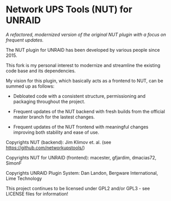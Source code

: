 Network UPS Tools (NUT) for UNRAID
================
_A refactored, modernized version of the original NUT plugin with a focus on frequent updates._

The NUT plugin for UNRAID has been developed by various people since 2015.

This fork is my personal interest to modernize and streamline the existing code base and its dependencies.

My vision for this plugin, which basically acts as a frontend to NUT, can be summed up as follows:

* Debloated code with a consistent structure, permissioning and packaging throughout the project.

* Frequent updates of the NUT backend with fresh builds from the official master branch for the lastest changes.

* Frequent updates of the NUT frontend with meaningful changes improving both stability and ease of use.

Copyrights NUT (backend): Jim Klimov et. al. (see https://github.com/networkupstools/)

Copyrights NUT for UNRAID (frontend): macester, gfjardim, dmacias72, SimonF

Copyrights UNRAID Plugin System: Dan Landon, Bergware International, Lime Technology 

This project continues to be licensed under GPL2 and/or GPL3 - see LICENSE files for information!
